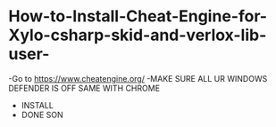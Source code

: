 # How-to-Install-Cheat-Engine-for-Xylo-csharp-skid-and-verlox-lib-user-


-Go to https://www.cheatengine.org/ 
-MAKE SURE ALL UR WINDOWS DEFENDER IS OFF SAME WITH CHROME
- INSTALL
- DONE SON
